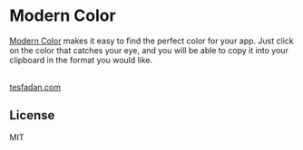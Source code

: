 # Modern Color

[Modern Color](https://moderncolor.cc) makes it easy to find the perfect color for your app. Just click on the color that catches your eye, and you will be able to copy it into your clipboard in the format you would like.
<br><br>

[tesfadan.com](https://tesfadan.com)
<br>
## License

MIT
